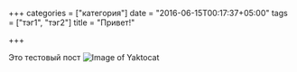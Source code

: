 +++
categories = ["категория"]
date = "2016-06-15T00:17:37+05:00"
tags = ["тэг1", "тэг2"]
title = "Привет!"

+++

Это тестовый пост
![Image of Yaktocat](/post/rom.jpg)

